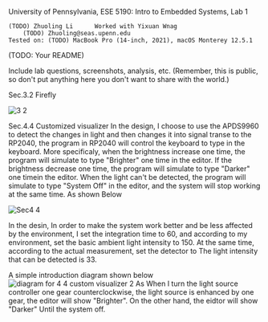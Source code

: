 University of Pennsylvania, ESE 5190: Intro to Embedded Systems, Lab 1

    (TODO) Zhuoling Li      Worked with Yixuan Wnag
        (TODO) Zhuoling@seas.upenn.edu
    Tested on: (TODO) MacBook Pro (14-inch, 2021), macOS Monterey 12.5.1

(TODO: Your README)

Include lab questions, screenshots, analysis, etc. (Remember, this is public, so don't put anything here you don't want to share with the world.)

Sec.3.2 Firefly

![3 2](https://user-images.githubusercontent.com/114199800/191886242-a2c408a7-3b44-4247-bac5-367f02aa8b29.GIF)

Sec.4.4 Customized visualizer
In the design, I choose to use the APDS9960 to detect the changes in light and then changes it into signal transe to the RP2040, the program in RP2040 will control the keyboard to type in the keyboard. More specificaly, when the brightness increase one time, the program will simulate to type "Brighter" one time in the editor. If the brightness decrease one time, the program will simulate to type "Darker" one timein the editor. When the light can't be detected, the program will simulate to type "System Off" in the editor, and the system will stop working at the same time.
As shown Below

![Sec4 4](https://user-images.githubusercontent.com/114199800/191886944-503508bb-3505-40a3-a713-762d4b7319a7.GIF)

In the desin, In order to make the system work better and be less affected by the environment, I set the integration time to 60, and according to my environment, set the basic ambient light intensity to 150. At the same time, according to the actual measurement, set the detector to The light intensity that can be detected is 33.

A simple introduction diagram shown below
![diagram for 4 4 custom visualizer 2](https://user-images.githubusercontent.com/114199800/191887045-0452eae9-2a46-4d94-a39d-09770efb6443.jpg)
As When I turn the light source controller one gear counterclockwise, the light source is enhanced by one gear, the editor will show "Brighter". On the other hand, the eidtor will show "Darker" Until the system off.
